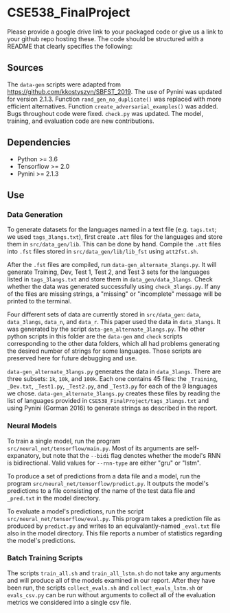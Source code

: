 # CSE538_FinalProject

Please provide a google drive link to your packaged code or give us a link to your github repo hosting these. The code should be structured with a README that clearly specifies the following:

## Sources

The `data-gen` scripts were adapted from https://github.com/kkostyszyn/SBFST_2019. The use of Pynini was updated for version 2.1.3. Function `rand_gen_no_duplicate()` was replaced with more efficient alternatives. Function `create_adversarial_examples()` was added. Bugs throughout code were fixed. `check.py` was updated. The model, training, and evaluation code are new contributions.

## Dependencies

-   Python >= 3.6
-   Tensorflow >= 2.0
-   Pynini >= 2.1.3

## Use
### Data Generation

To generate datasets for the languages named in a text file (e.g. `tags.txt`; we used `tags_3langs.txt`), first create `.att` files for the languages and store them in `src/data_gen/lib`. This can be done by hand. Compile the `.att` files into `.fst` files stored in `src/data_gen/lib/lib_fst` using `att2fst.sh`.

After the `.fst` files are compiled, run `data-gen_alternate_3langs.py`. It will generate Training, Dev, Test 1, Test 2, and Test 3 sets for the languages listed in `tags_3langs.txt` and store them in `data_gen/data_3langs`. Check whether the data was generated successfully using `check_3langs.py`. If any of the files are missing strings, a "missing" or "incomplete" message will be printed to the terminal.

Four different sets of data are currently stored in `src/data_gen`: `data`, `data_3langs`, `data_n`, and `data_r`. This paper used the data in `data_3langs`. It was generated by the script `data-gen_alternate_3langs.py`. The other python scripts in this folder are the `data-gen` and `check` scripts corresponding to the other data folders, which all had problems generating the desired number of strings for some languages. Those scripts are preserved here for future debugging and use.

`data-gen_alternate_3langs.py` generates the data in `data_3langs`. There are three subsets: `1k`, `10k`, and `100k`. Each one contains 45 files: the `_Training`, `_Dev.txt`, `_Test1.py`, `_Test2.py`, and `_Test3.py` for each of the 9 languages we chose. `data-gen_alternate_3langs.py` creates these files by reading the list of languages provided in `CSE538_FinalProject/tags_3langs.txt` and using Pynini (Gorman 2016) to generate strings as described in the report.

### Neural Models

To train a single model, run the program `src/neural_net/tensorflow/main.py`. Most of its arguments are self-expanatory, but note that the `--bidi` flag denotes whether the model's RNN is bidirectional. Valid values for `--rnn-type` are either "gru" or "lstm".

To produce a set of predictions from a data file and a model, run the program `src/neural_net/tensorflow/predict.py`. It outputs the model's predictions to a file consisting of the name of the test data file and `_pred.txt` in the model directory.

To evaluate a model's predictions, run the script `src/neural_net/tensorflow/eval.py`. This program takes a prediction file as produced by `predict.py` and writes to an equivalantly-named `_eval.txt` file also in the model directory. This file reports a number of statistics regarding the model's predictions.

### Batch Training Scripts

The scripts `train_all.sh` and `train_all_lstm.sh` do not take any arguments and will produce all of the models examined in our report. After they have been run, the scripts `collect_evals.sh` and `collect_evals_lstm.sh` or `evals_csv.py` can be run without arguments to collect all of the evaluation metrics we considered into a single csv file.
